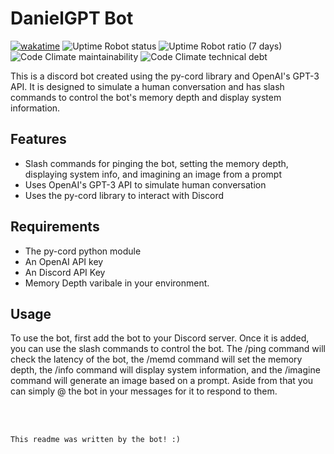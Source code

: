 # DanielGPT Bot 
[![wakatime](https://wakatime.com/badge/user/61cabc84-7492-4f6a-b301-5bbbdd324bc5/project/3b7696d7-f06f-4368-8f4e-665a7e01dabf.svg)](https://wakatime.com/badge/user/61cabc84-7492-4f6a-b301-5bbbdd324bc5/project/3b7696d7-f06f-4368-8f4e-665a7e01dabf) ![Uptime Robot status](https://img.shields.io/uptimerobot/status/m793352412-5898d8b663862851def8eff7) ![Uptime Robot ratio (7 days)](https://img.shields.io/uptimerobot/ratio/7/m793352412-5898d8b663862851def8eff7) ![Code Climate maintainability](https://img.shields.io/codeclimate/maintainability/jaredthejellyfish/DanielGPT-Discord) ![Code Climate technical debt](https://img.shields.io/codeclimate/tech-debt/jaredthejellyfish/DanielGPT-Discord)

This is a discord bot created using the py-cord library and OpenAI's GPT-3 API. It is designed to simulate a human conversation and has slash commands to control the bot's memory depth and display system information.

## Features

- Slash commands for pinging the bot, setting the memory depth, displaying system info, and imagining an image from a prompt
- Uses OpenAI's GPT-3 API to simulate human conversation
- Uses the py-cord library to interact with Discord

## Requirements

- The py-cord python module
- An OpenAI API key
- An Discord API Key
- Memory Depth varibale in your environment.

## Usage

To use the bot, first add the bot to your Discord server. Once it is added, you can use the slash commands to control the bot. The /ping command will check the latency of the bot, the /memd command will set the memory depth, the /info command will display system information, and the /imagine command will generate an image based on a prompt. Aside from that you can simply @ the bot in your messages for it to respond to them.

<br>
<br>

```
This readme was written by the bot! :)
```
